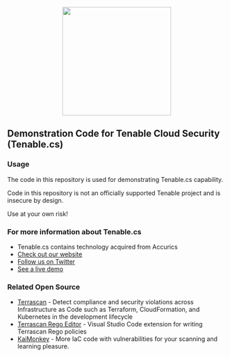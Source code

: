 <p align="center">
<img src="https://static.tenable.com/press/logos/TenableLogo_FullColor_RGB.png" width="250">
</p>

## Demonstration Code for Tenable Cloud Security (Tenable.cs)


### Usage

The code in this repository is used for demonstrating Tenable.cs capability.

Code in this repository is not an officially supported Tenable project and is insecure by design.

Use at your own risk!

### For more information about Tenable.cs

- Tenable.cs contains technology acquired from Accurics
- [Check out our website](https://tenable.com/products/tenable-cs)
- [Follow us on Twitter](https://twitter.com/TenableSecurity)
- [See a live demo](https://www.tenable.com/products/tenable-cs#demo)

### Related Open Source

- [Terrascan](https://github.com/accurics/terrascan) - Detect compliance and security violations across Infrastructure as Code such as Terraform, CloudFormation, and Kubernetes in the development lifecycle
- [Terrascan Rego Editor](https://github.com/accurics/terrascan) - Visual Studio Code extension for writing Terrascan Rego policies
- [KaiMonkey](https://github.com/accurics/KaiMonkey) - More IaC code with vulnerabilities for your scanning and learning pleasure.